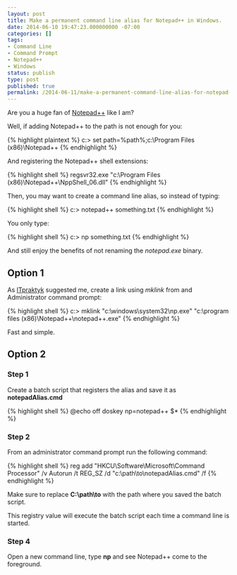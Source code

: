 ```yaml
---
layout: post
title: Make a permanent command line alias for Notepad++ in Windows.
date: 2014-06-10 19:47:23.000000000 -07:00
categories: []
tags:
- Command Line
- Command Prompt
- Notepad++
- Windows
status: publish
type: post
published: true
permalink: /2014-06-11/make-a-permanent-command-line-alias-for-notepad-in-windows
---
```


Are you a huge fan of <a href="http://notepad-plus-plus.org/">Notepad++</a> like I am?

Well, if adding Notepad++ to the path is not enough for you:


{% highlight plaintext %}
c:\> set path=%path%;c:\Program Files (x86)\Notepad++
{% endhighlight %}

And registering the Notepad++ shell extensions:

{% highlight shell %}
regsvr32.exe "c:\Program Files (x86)\Notepad++\NppShell_06.dll"
{% endhighlight %}

Then, you may want to create a command line alias, so instead of typing:

{% highlight shell %}
c:\> notepad++ something.txt
{% endhighlight %}

You only type:

{% highlight shell %}
c:\> np something.txt
{% endhighlight %}

And still enjoy the benefits of not renaming the *notepad.exe* binary.

## Option 1

As [ITpraktyk][ITpraktyk] suggested me, create a link using *mklink* from and Administrator command prompt:

{% highlight shell %}
c:\> mklink "c:\windows\system32\np.exe" "c:\program files (x86)\Notepad++\notepad++.exe"
{% endhighlight %}

Fast and simple.

## Option 2

### Step 1

Create a batch script that registers the alias and save it as <strong>notepadAlias.cmd</strong>

{% highlight shell %}
@echo off
doskey np=notepad++ $*
{% endhighlight %}

### Step 2

From an administrator command prompt run the following command:

{% highlight shell %}
reg add "HKCU\Software\Microsoft\Command Processor" /v Autorun /t REG_SZ /d "c:\path\to\notepadAlias.cmd" /f
{% endhighlight %}

Make sure to replace <strong>C:\path\to</strong> with the path where you saved the batch script.

This registry value will execute the batch script each time a command line is started.

### Step 4

Open a new command line, type <strong>np</strong> and see Notepad++ come to the foreground.

[ITpraktyk]:https://twitter.com/ITpraktyk
